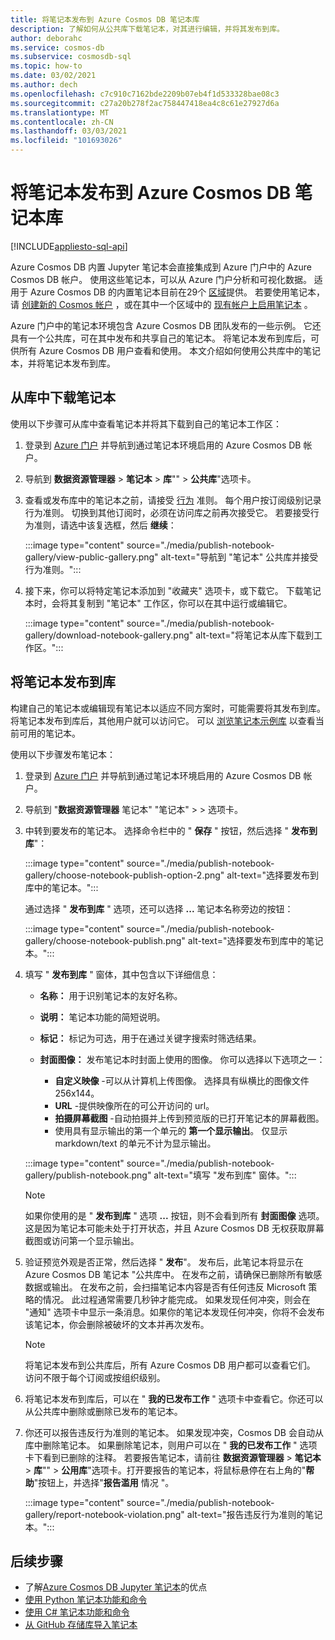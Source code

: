 ```yaml
---
title: 将笔记本发布到 Azure Cosmos DB 笔记本库
description: 了解如何从公共库下载笔记本，对其进行编辑，并将其发布到库。
author: deborahc
ms.service: cosmos-db
ms.subservice: cosmosdb-sql
ms.topic: how-to
ms.date: 03/02/2021
ms.author: dech
ms.openlocfilehash: c7c910c7162bde2209b07eb4f1d533328bae08c3
ms.sourcegitcommit: c27a20b278f2ac758447418ea4c8c61e27927d6a
ms.translationtype: MT
ms.contentlocale: zh-CN
ms.lasthandoff: 03/03/2021
ms.locfileid: "101693026"
---
```

# <a name="publish-notebooks-to-the-azure-cosmos-db-notebook-gallery"></a>将笔记本发布到 Azure Cosmos DB 笔记本库
[!INCLUDE[appliesto-sql-api](includes/appliesto-sql-api.md)]

Azure Cosmos DB 内置 Jupyter 笔记本会直接集成到 Azure 门户中的 Azure Cosmos DB 帐户。 使用这些笔记本，可以从 Azure 门户分析和可视化数据。 适用于 Azure Cosmos DB 的内置笔记本目前在29个 [区域](#supported-regions)提供。 若要使用笔记本，请 [创建新的 Cosmos 帐户](#create-a-new-cosmos-account) ，或在其中一个区域中的 [现有帐户上启用笔记本](#enable-notebooks-in-an-existing-cosmos-account) 。

Azure 门户中的笔记本环境包含 Azure Cosmos DB 团队发布的一些示例。 它还具有一个公共库，可在其中发布和共享自己的笔记本。 将笔记本发布到库后，可供所有 Azure Cosmos DB 用户查看和使用。 本文介绍如何使用公共库中的笔记本，并将笔记本发布到库。

## <a name="download-a-notebook-from-the-gallery"></a>从库中下载笔记本

使用以下步骤可从库中查看笔记本并将其下载到自己的笔记本工作区：

1. 登录到 [Azure 门户](https://portal.azure.com/) 并导航到通过笔记本环境启用的 Azure Cosmos DB 帐户。

1. 导航到 **数据资源管理器**  >  **笔记本**  >  **库**""  >  **公共库**"选项卡。

1. 查看或发布库中的笔记本之前，请接受 [行为](https://azure.microsoft.com/support/legal/cosmos-db-public-gallery-code-of-conduct/)  准则。 每个用户按订阅级别记录行为准则。 切换到其他订阅时，必须在访问库之前再次接受它。 若要接受行为准则，请选中该复选框，然后 **继续**：

   :::image type="content" source="./media/publish-notebook-gallery/view-public-gallery.png" alt-text="导航到 &quot;笔记本&quot; 公共库并接受行为准则。":::

1. 接下来，你可以将特定笔记本添加到 "收藏夹" 选项卡，或下载它。 下载笔记本时，会将其复制到 "笔记本" 工作区，你可以在其中运行或编辑它。

   :::image type="content" source="./media/publish-notebook-gallery/download-notebook-gallery.png" alt-text="将笔记本从库下载到工作区。":::

## <a name="publish-a-notebook-to-the-gallery"></a>将笔记本发布到库

构建自己的笔记本或编辑现有笔记本以适应不同方案时，可能需要将其发布到库。 将笔记本发布到库后，其他用户就可以访问它。 可以 [浏览笔记本示例库](https://cosmos.azure.com/gallery.html) 以查看当前可用的笔记本。

使用以下步骤发布笔记本：

1. 登录到 [Azure 门户](https://portal.azure.com/) 并导航到通过笔记本环境启用的 Azure Cosmos DB 帐户。

1. 导航到 "**数据资源管理器** 笔记本" "笔记本"  >    >  选项卡。

1. 中转到要发布的笔记本。 选择命令栏中的 " **保存** " 按钮，然后选择 " **发布到库**"：

   :::image type="content" source="./media/publish-notebook-gallery/choose-notebook-publish-option-2.png" alt-text="选择要发布到库中的笔记本。":::

   通过选择 " **发布到库** " 选项，还可以选择 **...** 笔记本名称旁边的按钮：

   :::image type="content" source="./media/publish-notebook-gallery/choose-notebook-publish.png" alt-text="选择要发布到库中的笔记本。":::

1. 填写 " **发布到库** " 窗体，其中包含以下详细信息：

   * **名称：** 用于识别笔记本的友好名称。
   * **说明：**  笔记本功能的简短说明。
   * **标记：** 标记为可选，用于在通过关键字搜索时筛选结果。
   * **封面图像：** 发布笔记本时封面上使用的图像。 你可以选择以下选项之一：

     * **自定义映像** -可以从计算机上传图像。 选择具有纵横比的图像文件256x144。
     * **URL** -提供映像所在的可公开访问的 url。
     * **拍摄屏幕截图** -自动拍摄并上传到预览版的已打开笔记本的屏幕截图。
     * 使用具有显示输出的第一个单元的 **第一个显示输出**。 仅显示 markdown/text 的单元不计为显示输出。

   :::image type="content" source="./media/publish-notebook-gallery/publish-notebook.png" alt-text="填写 &quot;发布到库&quot; 窗体。":::

   > [!NOTE]
   > 如果你使用的是 " **发布到库** " 选项 **...** 按钮，则不会看到所有 **封面图像** 选项。 这是因为笔记本可能未处于打开状态，并且 Azure Cosmos DB 无权获取屏幕截图或访问第一个显示输出。

1. 验证预览外观是否正常，然后选择 " **发布**"。 发布后，此笔记本将显示在 Azure Cosmos DB 笔记本 "公共库中。 在发布之前，请确保已删除所有敏感数据或输出。 在发布之前，会扫描笔记本内容是否有任何违反 Microsoft 策略的情况。 此过程通常需要几秒钟才能完成。 如果发现任何冲突，则会在 "通知" 选项卡中显示一条消息。如果你的笔记本发现任何冲突，你将不会发布该笔记本，你会删除被破坏的文本并再次发布。

   > [!NOTE]
   > 将笔记本发布到公共库后，所有 Azure Cosmos DB 用户都可以查看它们。 访问不限于每个订阅或按组织级别。

1. 将笔记本发布到库后，可以在 " **我的已发布工作** " 选项卡中查看它。你还可以从公共库中删除或删除已发布的笔记本。

1. 你还可以报告违反行为准则的笔记本。 如果发现冲突，Cosmos DB 会自动从库中删除笔记本。 如果删除笔记本，则用户可以在 " **我的已发布工作** " 选项卡下看到已删除的注释。 若要报告笔记本，请前往 **数据资源管理器**  >  **笔记本**  >  **库**""  >  **公用库**"选项卡。打开要报告的笔记本，将鼠标悬停在右上角的"**帮助**"按钮上，并选择"**报告滥用** 情况 "。

   :::image type="content" source="./media/publish-notebook-gallery/report-notebook-violation.png" alt-text="报告违反行为准则的笔记本。":::

## <a name="next-steps"></a>后续步骤

* 了解[Azure Cosmos DB Jupyter 笔记本](cosmosdb-jupyter-notebooks.md)的优点
* [使用 Python 笔记本功能和命令](use-python-notebook-features-and-commands.md)
* [使用 C# 笔记本功能和命令](use-csharp-notebook-features-and-commands.md)
* [从 GitHub 存储库导入笔记本](import-github-notebooks.md)
